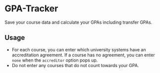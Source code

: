 # GPA-Tracker
Save your course data and calculate your GPAs including transfer GPAs.

## Usage
* For each course, you can enter which university systems have an accreditation agreement. If a course has no agreement, you can enter `none` when the `accreditor` option pops up.
* Do not enter any courses that do not count towards your GPA.
